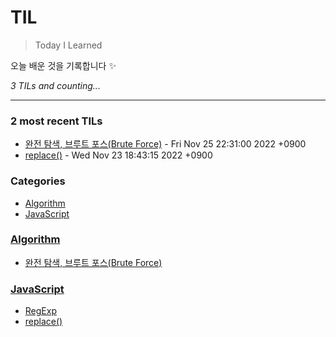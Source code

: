 # TIL
> Today I Learned

오늘 배운 것을 기록합니다 ✨


_3 TILs and counting..._

---

### 2 most recent TILs

- [완전 탐색, 브루트 포스(Brute Force)](Algorithm/Brute-Force.md) - Fri Nov 25 22:31:00 2022 +0900
- [replace()](JavaScript/Replace.md) - Wed Nov 23 18:43:15 2022 +0900

### Categories

- [Algorithm](#Algorithm)
- [JavaScript](#JavaScript)

### [Algorithm](#Algorithm)
- [완전 탐색, 브루트 포스(Brute Force)](Algorithm/Brute-Force.md)

### [JavaScript](#JavaScript)
- [RegExp](JavaScript/RegExp.md)
- [replace()](JavaScript/Replace.md)

[1]: https://simonwillison.net/2020/Apr/20/self-rewriting-readme/
[2]: https://github.com/jbranchaud/til

